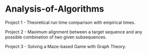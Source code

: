 # Analysis-of-Algorithms

Project 1 - Theoretical run time comparison with empirical times.

Project 2 - Maximum alignment between a target sequence and any possible combination of two given subsequences.

Project 3 - Solving a Maze-based Game with Graph Theory.
